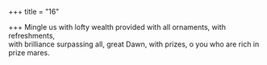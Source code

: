 +++
title = "16"

+++
Mingle us with lofty wealth provided with all ornaments, with  
refreshments,  
with brilliance surpassing all, great Dawn, with prizes, o you who are  rich in prize mares.  